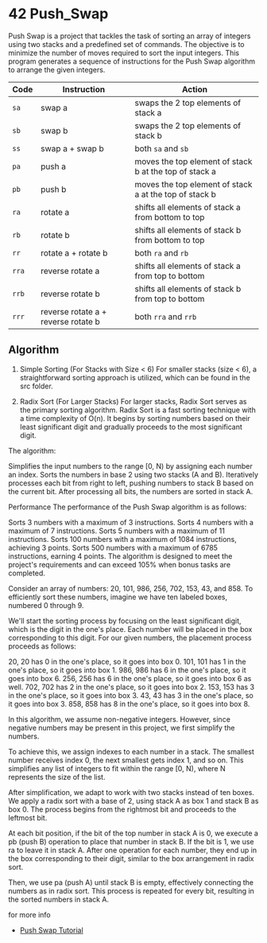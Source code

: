 # 42 Push_Swap

Push Swap is a project that tackles the task of sorting an array of integers using two stacks and a predefined set of commands. The objective is to minimize the number of moves required to sort the input integers. This program generates a sequence of instructions for the Push Swap algorithm to arrange the given integers.

| Code  | Instruction                         | Action                                                 |
| ----- | ----------------------------------- | ------------------------------------------------------ |
| `sa`  | swap a                              | swaps the 2 top elements of stack a                    |
| `sb`  | swap b                              | swaps the 2 top elements of stack b                    |
| `ss`  | swap a + swap b                     | both `sa` and `sb`                                     |
| `pa`  | push a                              | moves the top element of stack b at the top of stack a |
| `pb`  | push b                              | moves the top element of stack a at the top of stack b |
| `ra`  | rotate a                            | shifts all elements of stack a from bottom to top      |
| `rb`  | rotate b                            | shifts all elements of stack b from bottom to top      |
| `rr`  | rotate a + rotate b                 | both `ra` and `rb`                                     |
| `rra` | reverse rotate a                    | shifts all elements of stack a from top to bottom      |
| `rrb` | reverse rotate b                    | shifts all elements of stack b from top to bottom      |
| `rrr` | reverse rotate a + reverse rotate b | both `rra` and `rrb`                                   |

## Algorithm
1. Simple Sorting (For Stacks with Size < 6)
For smaller stacks (size < 6), a straightforward sorting approach is utilized, which can be found in the src folder.

2. Radix Sort (For Larger Stacks)
For larger stacks, Radix Sort serves as the primary sorting algorithm. Radix Sort is a fast sorting technique with a time complexity of O(n). It begins by sorting numbers based on their least significant digit and gradually proceeds to the most significant digit.

The algorithm:

Simplifies the input numbers to the range [0, N) by assigning each number an index.
Sorts the numbers in base 2 using two stacks (A and B).
Iteratively processes each bit from right to left, pushing numbers to stack B based on the current bit.
After processing all bits, the numbers are sorted in stack A.

Performance
The performance of the Push Swap algorithm is as follows:

Sorts 3 numbers with a maximum of 3 instructions.
Sorts 4 numbers with a maximum of 7 instructions.
Sorts 5 numbers with a maximum of 11 instructions.
Sorts 100 numbers with a maximum of 1084 instructions, achieving 3 points.
Sorts 500 numbers with a maximum of 6785 instructions, earning 4 points.
The algorithm is designed to meet the project's requirements and can exceed 105% when bonus tasks are completed.

Consider an array of numbers: 20, 101, 986, 256, 702, 153, 43, and 858. To efficiently sort these numbers, imagine we have ten labeled boxes, numbered 0 through 9.

We'll start the sorting process by focusing on the least significant digit, which is the digit in the one's place. Each number will be placed in the box corresponding to this digit. For our given numbers, the placement process proceeds as follows:

20, 20 has 0 in the one's place, so it goes into box 0.
101, 101 has 1 in the one's place, so it goes into box 1.
986, 986 has 6 in the one's place, so it goes into box 6.
256, 256 has 6 in the one's place, so it goes into box 6 as well.
702, 702 has 2 in the one's place, so it goes into box 2.
153, 153 has 3 in the one's place, so it goes into box 3.
43, 43 has 3 in the one's place, so it goes into box 3.
858, 858 has 8 in the one's place, so it goes into box 8.

In this algorithm, we assume non-negative integers. However, since negative numbers may be present in this project, we first simplify the numbers.

To achieve this, we assign indexes to each number in a stack. The smallest number receives index 0, the next smallest gets index 1, and so on. This simplifies any list of integers to fit within the range [0, N), where N represents the size of the list.

After simplification, we adapt to work with two stacks instead of ten boxes. We apply a radix sort with a base of 2, using stack A as box 1 and stack B as box 0. The process begins from the rightmost bit and proceeds to the leftmost bit.

At each bit position, if the bit of the top number in stack A is 0, we execute a pb (push B) operation to place that number in stack B. If the bit is 1, we use ra to leave it in stack A. After one operation for each number, they end up in the box corresponding to their digit, similar to the box arrangement in radix sort.

Then, we use pa (push A) until stack B is empty, effectively connecting the numbers as in radix sort. This process is repeated for every bit, resulting in the sorted numbers in stack A.

for more info
- [Push Swap Tutorial](https://medium.com/nerd-for-tech/push-swap-tutorial-fa746e6aba1e)
